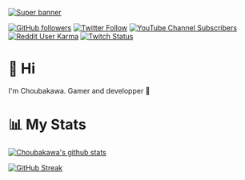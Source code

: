
[![Super banner](https://user-images.githubusercontent.com/30017832/154855907-ea936801-8a4e-46df-9cea-87c58cbb5ca5.png)](https://choubakawa.fr/)

[![GitHub followers](https://img.shields.io/github/followers/Choubakawa?color=FA8B00&logo=GitHub&style=for-the-badge)](https://github.com/Choubakawa)
[![Twitter Follow](https://img.shields.io/twitter/follow/Choubakawa?color=1da1f2&label=FOLLOWERS&logo=twitter&style=for-the-badge)](https://twitter.com/Choubakawa)
[![YouTube Channel Subscribers](https://img.shields.io/youtube/channel/subscribers/UCG--MOfX6pbOxHYU-JeRbGw?logo=youtube&logoColor=red&style=for-the-badge)](https://www.youtube.com/channel/UCG--MOfX6pbOxHYU-JeRbGw?sub_confirmation=1)
[![Reddit User Karma](https://img.shields.io/reddit/user-karma/combined/Choubakawa?color=ff4500&logo=reddit&style=for-the-badge)](https://www.reddit.com/user/Choubakawa)
[![Twitch Status](https://img.shields.io/twitch/status/Choubakawa?color=9146ff&logo=twitch&style=for-the-badge)](https://twitch.tv/Choubakawa)


# 👋 Hi

I'm Choubakawa. Gamer and developper 🙂

# 📊 My Stats

[![Choubakawa's github stats](https://github-readme-stats.vercel.app/api?username=choubakawa&show_icons=true&count_private=true&theme=dark&hide=stars&icon_color=FA8B00&title_color=FA8B00)](https://github.com/choubakawa)

[![GitHub Streak](https://github-readme-streak-stats.herokuapp.com?user=Choubakawa&theme=dark&date_format=j%20M%5B%20Y%5D&sideLabels=FA8B00&sideNums=FA8B00)](https://github.com/choubakawa)

<!--
**Choubakawa/choubakawa** is a ✨ _special_ ✨ repository because its `README.md` (this file) appears on your GitHub profile.

Here are some ideas to get you started:

- 🔭 I’m currently working on ...
- 🌱 I’m currently learning ...
- 👯 I’m looking to collaborate on ...
- 🤔 I’m looking for help with ...
- 💬 Ask me about ...
- 📫 How to reach me: ...
- 😄 Pronouns: ...
- ⚡ Fun fact: ...
-->
